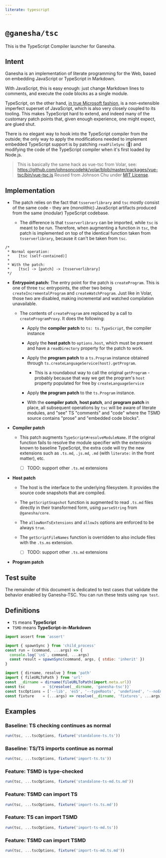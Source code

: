 ```yaml
---
literate: typescript
---
```


# `@ganesha/tsc`

This is the TypeScript Compiler launcher for Ganesha.

## Intent

Ganesha is an implementation of literate programming for the Web,
based on embedding JavaScript or TypeScript in Markdown.

With JavaScript, this is easy enough: just change Markdown lines to
comments, and execute the code blocks as a single module.

TypeScript, on the other hand, [in true Microsoft fashion](https://en.wikipedia.org/wiki/Embrace,_extend,_and_extinguish),
is a non-extensible imperfect superset of JavaScript, which is also very closely coupled
to its tooling. This makes TypeScript hard to extend, and indeed many of the customary
patch points that, given enough experience, one might expect, are glued shut.

There is no elegant way to hook into the TypeScript compiler from the outside; the only way to
apply the modifications needed to implement embedded TypeScript support is by patching
`readFileSync` (🤯) and modifying the code of the TypeScript compiler when it's first loaded
by Node.js.

> This is basically the same hack as vue-tsc from Volar, see: https://github.com/johnsoncodehk/volar/blob/master/packages/vue-tsc/bin/vue-tsc.js
> Reused from Johnson Chu under [MIT License](https://raw.githubusercontent.com/johnsoncodehk/volar/master/packages/vue-tsc/LICENSE).

## Implementation

* The patch relies on the fact that `tsserverlibrary` and `tsc` mostly consist of the same code -
  they are (monolithic) JavaScript artifacts produced from the same (modular) TypeScript codebase.

  * The difference is that `tsserverlibrary` can be imported, while `tsc` is meant to be run.
    Therefore, when augmenting a function in `tsc`, the patch is implemented on top of the 
    identical function taken from `tsserverlibrary`, because it can't be taken from `tsc`.

```
/*
 * Normal operation:
 *    [tsc (self-contained)]
 * 
 * With the patch:
 *    [tsc] -> [patch] -> [tsserverlibrary]
 */
```

* **Entrypoint patch:** The entry point for the patch is `createProgram`.
  This is one of three `tsc` entrypoints, the other two being `createIncrementalProgram`
  and `createWatchProgram`. Just like in Volar, those two are disabled, making incremental
  and watched compilation unavailable.

  * The contents of `createProgram` are replaced by a call to `createProgramProxy`.
    It does the following:

    * Apply the **compiler patch** to `ts: ts.TypeScript`, the compiler instance

    * Apply the **host patch** to `options.host`, which must be present and have
      a `readDirectory` property for the patch to work.

    * Apply the **program patch** to a `ts.Program` instance obtained through
      `ts.createLanguageService(host).getProgram`.

      * This is a roundabout way to call the original `getProgram` - probably because
        that way we get the program's `host` property populated for free by `createLanguageService`

    * Apply **the program patch** to the `ts.Program` instance.

    * With the **compiler patch**, **host patch**, and **program patch** in place,
      all subsequent operations by `tsc` will be aware of literate modules, and "see"
      TS "comments" and "code" where the TSMD source contains "prose" and "embedded code blocks".

* **Compiler patch**

  * This patch augments `TypeScript#resolveModuleName`. If the original function
    fails to resolve the module specifier with the extensions known to baseline TypeScript,
    the extra code will try the new extensions such as `.ts.md`, `.js.md`, `.md`
    (with `literate:` in the front matter), etc.

    * [ ] TODO: support other `.ts.md` extensions

* **Host patch**

  * The host is the interface to the underlying filesystem.
    It provides the source code snapshots that are compiled.

  * The `getScriptSnapshot` function is augmented to read `.ts.md` files
    directly in their transformed form, using `parseString` from `@ganesha/core`.

  * The `allowNonTsExtensions` and `allowJs` options are enforced to be always `true`.

  * The `getScriptFileNames` function is overridden to also include files with
    the `.ts.ms` extension. 

    * [ ] TODO: support other `.ts.md` extensions

* **Program patch**

## Test suite

The remainder of this document is dedicated to test cases that validate the
behavior enabled by Ganesha-TSC. You can run these tests using `npm test`.

## Definitions

* `TS` means **TypeScript**
* `TSMD` means **TypeScript-in-Markdown**

```javascript
import assert from 'assert'

import { spawnSync } from 'child_process'
const run = (command, ...args) => {
  console.log(`\n$`, command, ...args)
  const result = spawnSync(command, args, { stdio: 'inherit' })
}

import { dirname, resolve } from 'path'
import { fileURLToPath } from 'url'
const __dirname = dirname(fileURLToPath(import.meta.url))
const tsc        = `${resolve(__dirname, 'ganesha-tsc')}`
const tscOptions = ['--lib', 'es5', '--typeRoots', 'undefined', '--noEmit']
const fixture    = (...args) => resolve(__dirname, 'fixtures', ...args)
```

## Examples

### Baseline: TS checking continues as normal

```javascript
run(tsc, ...tscOptions, fixture('standalone-ts.ts'))
```

### Baseline: TS/TS imports continue as normal

```javascript
run(tsc, ...tscOptions, fixture('import-ts.ts'))
```

### Feature: TSMD is type-checked

```javascript
run(tsc, ...tscOptions, fixture('standalone-ts-md.ts.md'))
```

### Feature: TSMD can import TS

```javascript
run(tsc, ...tscOptions, fixture('import-ts.ts.md'))
```

### Feature: TS can import TSMD

```javascript
run(tsc, ...tscOptions, fixture('import-ts-md.ts'))
```

### Feature: TSMD can import TSMD

```javascript
run(tsc, ...tscOptions, fixture('import-ts-md.ts.md'))
```
